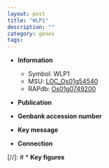 ```yaml
---
layout: post
title: "WLP1"
description: ""
category: genes
tags: 
---
```


* **Information**  
    + Symbol: WLP1  
    + MSU: [LOC_Os01g54540](http://rice.uga.edu/cgi-bin/ORF_infopage.cgi?orf=LOC_Os01g54540)  
    + RAPdb: [Os01g0749200](http://rapdb.dna.affrc.go.jp/viewer/gbrowse_details/irgsp1?name=Os01g0749200)  

* **Publication**  

* **Genbank accession number**  

* **Key message**  

* **Connection**  

[//]: # * **Key figures**  


